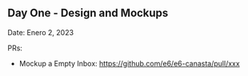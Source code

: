 


## Day One - Design and Mockups ##

Date: Enero 2, 2023

PRs:
* Mockup a Empty Inbox: https://github.com/e6/e6-canasta/pull/xxx